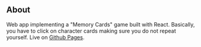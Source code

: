 ## About
Web app implementing a "Memory Cards" game built with React. Basically, you have to click on character cards making sure you do not repeat yourself. Live on [Github Pages](https://nickscodez.github.io/memory-card/).
